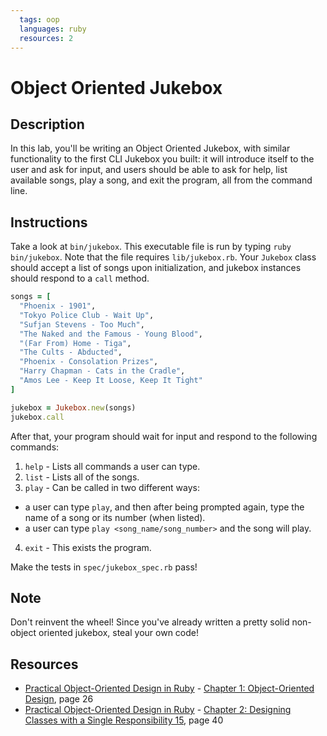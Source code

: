 ```yaml
---
  tags: oop 
  languages: ruby
  resources: 2
---
```


# Object Oriented Jukebox

## Description

In this lab, you'll be writing an Object Oriented Jukebox, with similar functionality to the first CLI Jukebox you built: it will introduce itself to the user and ask for input, and users should be able to ask for help, list available songs, play a song, and exit the program, all from the command line.

## Instructions

Take a look at `bin/jukebox`. This executable file is run by typing `ruby bin/jukebox`. Note that the file requires `lib/jukebox.rb`.  Your `Jukebox` class should accept a list of songs upon initialization, and jukebox instances should respond to a `call` method.

```ruby
songs = [
  "Phoenix - 1901",
  "Tokyo Police Club - Wait Up",
  "Sufjan Stevens - Too Much",
  "The Naked and the Famous - Young Blood",
  "(Far From) Home - Tiga",
  "The Cults - Abducted",
  "Phoenix - Consolation Prizes",
  "Harry Chapman - Cats in the Cradle",
  "Amos Lee - Keep It Loose, Keep It Tight"
]

jukebox = Jukebox.new(songs)
jukebox.call
```

After that, your program should wait for input and respond to the following commands:

1. `help` - Lists all commands a user can type.
2. `list` - Lists all of the songs.
3. `play` - Can be called in two different ways:
  * a user can type `play`, and then after being prompted again, type the name of a song or its number (when listed).
  * a user can type `play <song_name/song_number>` and the song will play.
4. `exit` - This exists the program.

Make the tests in `spec/jukebox_spec.rb` pass!

## Note

Don't reinvent the wheel! Since you've already written a pretty solid non-object oriented jukebox, steal your own code!

## Resources
* [Practical Object-Oriented Design in Ruby](http://books.flatironschool.com/books/102) - [Chapter 1: Object-Oriented Design](http://books.flatironschool.com/books/102), page 26
* [Practical Object-Oriented Design in Ruby](http://books.flatironschool.com/books/102) - [Chapter 2: Designing Classes with a Single Responsibility 15](http://books.flatironschool.com/books/102), page 40
